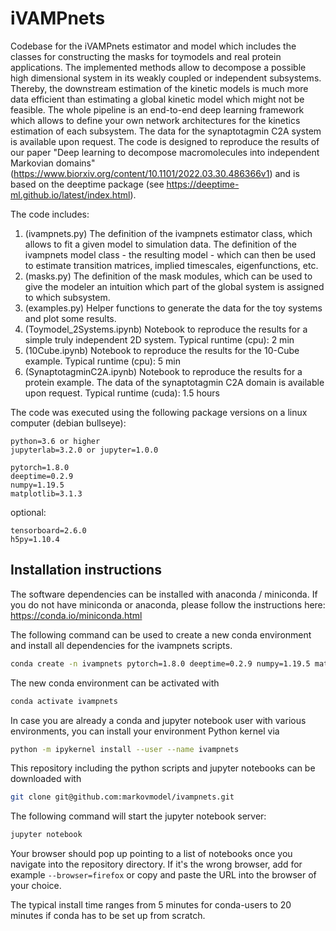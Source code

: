 # iVAMPnets

Codebase for the iVAMPnets estimator and model which includes the classes for constructing the masks for toymodels and real protein applications.
The implemented methods allow to decompose a possible high dimensional system in its weakly coupled or independent subsystems. Thereby, the downstream estimation of the kinetic models is much more data efficient than estimating a global kinetic model which might not be feasible. The whole pipeline is an end-to-end deep learning framework which allows to define your own network architectures for the kinetics estimation of each subsystem. 
The data for the synaptotagmin C2A system is available upon request. The code is designed to reproduce the results of our paper "Deep learning to decompose macromolecules into independent Markovian domains" (https://www.biorxiv.org/content/10.1101/2022.03.30.486366v1) and is based on the deeptime package (see https://deeptime-ml.github.io/latest/index.html). 

The code includes:
1. (ivampnets.py) The definition of the ivampnets estimator class, which allows to fit a given model to simulation data. The definition of the ivampnets model class - the resulting model - which can then be used to estimate transition matrices, implied timescales, eigenfunctions, etc.
2. (masks.py) The definition of the mask modules, which can be used to give the modeler an intuition which part of the global system is assigned to which subsystem.
3. (examples.py) Helper functions to generate the data for the toy systems and plot some results.
4. (Toymodel_2Systems.ipynb) Notebook to reproduce the results for a simple truly independent 2D system. Typical runtime (cpu): 2 min
5. (10Cube.ipynb) Notebook to reproduce the results for the 10-Cube example. Typical runtime (cpu): 5 min
6. (SynaptotagminC2A.ipynb) Notebook to reproduce the results for a protein example. The data of the synaptotagmin C2A domain is available upon request. Typical runtime (cuda): 1.5 hours

The code was executed using the following package versions on a linux computer (debian bullseye):

```
python=3.6 or higher
jupyterlab=3.2.0 or jupyter=1.0.0

pytorch=1.8.0
deeptime=0.2.9
numpy=1.19.5
matplotlib=3.1.3
```
optional:
```
tensorboard=2.6.0
h5py=1.10.4
```

## Installation instructions

The software dependencies can be installed with anaconda / miniconda. If you do not have miniconda or anaconda, please follow the instructions here: https://conda.io/miniconda.html

The following command can be used to create a new conda environment and install all dependencies for the ivampnets scripts. 
```bash
conda create -n ivampnets pytorch=1.8.0 deeptime=0.2.9 numpy=1.19.5 matplotlib=3.1.3 jupyter h5py -c conda-forge
```
The new conda environment can be activated with
```bash
conda activate ivampnets
```


In case you are already a conda and jupyter notebook user with various environments, you can install your environment Python kernel via
```bash
python -m ipykernel install --user --name ivampnets
```
This repository including the python scripts and jupyter notebooks can be downloaded with 
```bash
git clone git@github.com:markovmodel/ivampnets.git
```

The following command will start the jupyter notebook server:
```bash
jupyter notebook
```

Your browser should pop up pointing to a list of notebooks once you navigate into the repository directory. If it's the wrong browser, add for example `--browser=firefox` or copy and paste the URL into the browser of your choice.

The typical install time ranges from 5 minutes for conda-users to 20 minutes if conda has to be set up from scratch.
